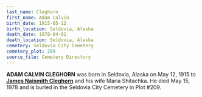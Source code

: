 ```yaml
---
last_name: Cleghorn
first_name: Adam Calvin
birth_date: 1915-05-12
birth_location: Seldovia, Alaska
death_date: 1978-04-01
death_location: Seldovia, Alaska
cemetery: Seldovia City Cemetery
cemetery_plot: 209
source_file: Cemetery Directory
---
```

**ADAM CALVIN CLEGHORN** was born in Seldovia, Alaska on May 12, 1915 to [**James Naismith Cleghorn**](./Cleghorn_James_N.md) and his wife Maria Shitachka.  He died May 15, 1978 and is buried in the Seldovia City Cemetery in Plot #209.  
